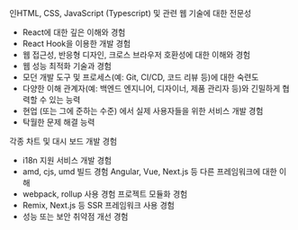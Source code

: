 인HTML, CSS, JavaScript (Typescript) 및 관련 웹 기술에 대한 전문성  
- React에 대한 깊은 이해와 경험  
- React Hook을 이용한 개발 경험  
- 웹 접근성, 반응형 디자인, 크로스 브라우저 호환성에 대한 이해와 경험  
- 웹 성능 최적화 기술과 경험  
- 모던 개발 도구 및 프로세스(예: Git, CI/CD, 코드 리뷰 등)에 대한 숙련도  
- 다양한 이해 관계자(예: 백엔드 엔지니어, 디자이너, 제품 관리자 등)와 긴밀하게 협력할 수 있는 능력  
- 현업 (또는 그에 준하는 수준) 에서 실제 사용자들을 위한 서비스 개발 경험  
- 탁월한 문제 해결 능력

각종 차트 및 대시 보드 개발 경험  
- i18n 지원 서비스 개발 경험  
- amd, cjs, umd 빌드 경험 Angular, Vue, Next.js 등 다른 프레임워크에 대한 이해  
- webpack, rollup 사용 경험 프로젝트 모듈화 경험  
- Remix, Next.js 등 SSR 프레임워크 사용 경험  
- 성능 또는 보안 취약점 개선 경험